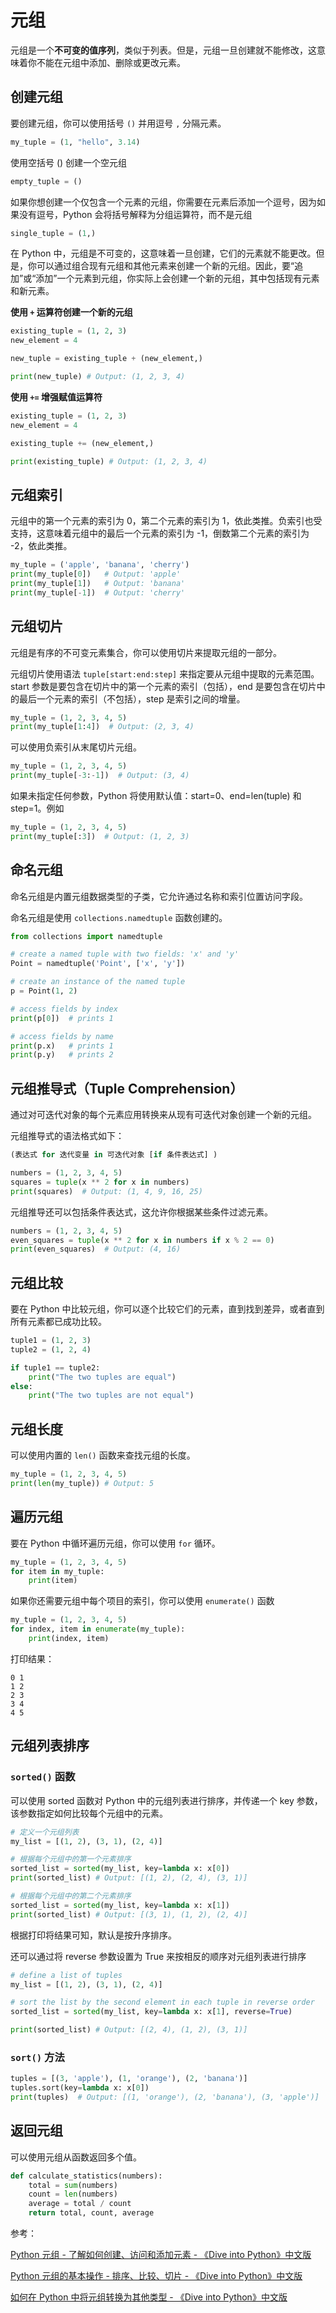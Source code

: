 # 元组

元组是一个**不可变的值序列**，类似于列表。但是，元组一旦创建就不能修改，这意味着你不能在元组中添加、删除或更改元素。

## 创建元组

要创建元组，你可以使用括号 `()` 并用逗号 `,` 分隔元素。

```python
my_tuple = (1, "hello", 3.14)
```

使用空括号 () 创建一个空元组

```python
empty_tuple = ()
```

如果你想创建一个仅包含一个元素的元组，你需要在元素后添加一个逗号，因为如果没有逗号，Python 会将括号解释为分组运算符，而不是元组

```python
single_tuple = (1,)
```

在 Python 中，元组是不可变的，这意味着一旦创建，它们的元素就不能更改。但是，你可以通过组合现有元组和其他元素来创建一个新的元组。因此，要“追加”或“添加”一个元素到元组，你实际上会创建一个新的元组，其中包括现有元素和新元素。

**使用 `+` 运算符创建一个新的元组**

```python
existing_tuple = (1, 2, 3)
new_element = 4

new_tuple = existing_tuple + (new_element,)

print(new_tuple) # Output: (1, 2, 3, 4)
```

**使用 `+=` 增强赋值运算符**

```python
existing_tuple = (1, 2, 3)
new_element = 4

existing_tuple += (new_element,)

print(existing_tuple) # Output: (1, 2, 3, 4)
```
## 元组索引

元组中的第一个元素的索引为 0，第二个元素的索引为 1，依此类推。负索引也受支持，这意味着元组中的最后一个元素的索引为 -1，倒数第二个元素的索引为 -2，依此类推。

```python
my_tuple = ('apple', 'banana', 'cherry')
print(my_tuple[0])   # Output: 'apple'
print(my_tuple[1])   # Output: 'banana'
print(my_tuple[-1])  # Output: 'cherry'
```

## 元组切片

元组是有序的不可变元素集合，你可以使用切片来提取元组的一部分。

元组切片使用语法 `tuple[start:end:step]` 来指定要从元组中提取的元素范围。start 参数是要包含在切片中的第一个元素的索引（包括），end 是要包含在切片中的最后一个元素的索引（不包括），step 是索引之间的增量。

```python
my_tuple = (1, 2, 3, 4, 5)
print(my_tuple[1:4])  # Output: (2, 3, 4)
```

可以使用负索引从末尾切片元组。

```python
my_tuple = (1, 2, 3, 4, 5)
print(my_tuple[-3:-1])  # Output: (3, 4)
```

如果未指定任何参数，Python 将使用默认值：start=0、end=len(tuple) 和 step=1。例如

```python
my_tuple = (1, 2, 3, 4, 5)
print(my_tuple[:3])  # Output: (1, 2, 3)
```


## 命名元组

命名元组是内置元组数据类型的子类，它允许通过名称和索引位置访问字段。

命名元组是使用 `collections.namedtuple` 函数创建的。

```python
from collections import namedtuple

# create a named tuple with two fields: 'x' and 'y'
Point = namedtuple('Point', ['x', 'y'])

# create an instance of the named tuple
p = Point(1, 2)

# access fields by index
print(p[0])  # prints 1

# access fields by name
print(p.x)   # prints 1
print(p.y)   # prints 2
```

## 元组推导式（Tuple Comprehension）

通过对可迭代对象的每个元素应用转换来从现有可迭代对象创建一个新的元组。

元组推导式的语法格式如下：

```python
(表达式 for 迭代变量 in 可迭代对象 [if 条件表达式] )
```

```python
numbers = (1, 2, 3, 4, 5)
squares = tuple(x ** 2 for x in numbers)
print(squares)  # Output: (1, 4, 9, 16, 25)
```

元组推导还可以包括条件表达式，这允许你根据某些条件过滤元素。

```python
numbers = (1, 2, 3, 4, 5)
even_squares = tuple(x ** 2 for x in numbers if x % 2 == 0)
print(even_squares)  # Output: (4, 16)
```
## 元组比较

要在 Python 中比较元组，你可以逐个比较它们的元素，直到找到差异，或者直到所有元素都已成功比较。

```python
tuple1 = (1, 2, 3)
tuple2 = (1, 2, 4)

if tuple1 == tuple2:
    print("The two tuples are equal")
else:
    print("The two tuples are not equal")
```

## 元组长度

可以使用内置的 `len()` 函数来查找元组的长度。

```python
my_tuple = (1, 2, 3, 4, 5)
print(len(my_tuple)) # Output: 5
```

## 遍历元组

要在 Python 中循环遍历元组，你可以使用 `for` 循环。

```python
my_tuple = (1, 2, 3, 4, 5)
for item in my_tuple:
    print(item)
```

如果你还需要元组中每个项目的索引，你可以使用 `enumerate()` 函数

```python
my_tuple = (1, 2, 3, 4, 5)
for index, item in enumerate(my_tuple):
    print(index, item)
```

打印结果：

```shell
0 1
1 2
2 3
3 4
4 5
```
## 元组列表排序

### `sorted()` 函数

可以使用 sorted 函数对 Python 中的元组列表进行排序，并传递一个 key 参数，该参数指定如何比较每个元组中的元素。

```python
# 定义一个元组列表
my_list = [(1, 2), (3, 1), (2, 4)]

# 根据每个元组中的第一个元素排序
sorted_list = sorted(my_list, key=lambda x: x[0])
print(sorted_list) # Output: [(1, 2), (2, 4), (3, 1)]

# 根据每个元组中的第二个元素排序
sorted_list = sorted(my_list, key=lambda x: x[1])
print(sorted_list) # Output: [(3, 1), (1, 2), (2, 4)]
```

根据打印将结果可知，默认是按升序排序。

还可以通过将 reverse 参数设置为 True 来按相反的顺序对元组列表进行排序

```python
# define a list of tuples
my_list = [(1, 2), (3, 1), (2, 4)]

# sort the list by the second element in each tuple in reverse order
sorted_list = sorted(my_list, key=lambda x: x[1], reverse=True)

print(sorted_list) # Output: [(2, 4), (1, 2), (3, 1)]
```

### `sort()` 方法

```python
tuples = [(3, 'apple'), (1, 'orange'), (2, 'banana')]
tuples.sort(key=lambda x: x[0])
print(tuples)  # Output: [(1, 'orange'), (2, 'banana'), (3, 'apple')]
```

## 返回元组

可以使用元组从函数返回多个值。

```python
def calculate_statistics(numbers):
    total = sum(numbers)
    count = len(numbers)
    average = total / count
    return total, count, average
```


参考：

[Python 元组 - 了解如何创建、访问和添加元素 - 《Dive into Python》中文版](https://diveintopython.cn/learn/variables/tuple)

[Python 元组的基本操作 - 排序、比较、切片 - 《Dive into Python》中文版](https://diveintopython.cn/learn/variables/tuple/basic-operations)

[如何在 Python 中将元组转换为其他类型 - 《Dive into Python》中文版](https://diveintopython.cn/learn/variables/tuple/convert)
